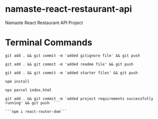 # namaste-react-restaurant-api
Namaste React Restaurant API Project

# Terminal Commands
```
git add . && git commit -m 'added gitignore file' && git push
```
```
git add . && git commit -m 'added readme file' && git push
```
```
git add . && git commit -m 'added starter files' && git push
```
```
npm install
```
```
npx parcel index.html
```
```
git add . && git commit -m 'added project requirements successfully running' && git push  ```

```npm i react-router-dom```